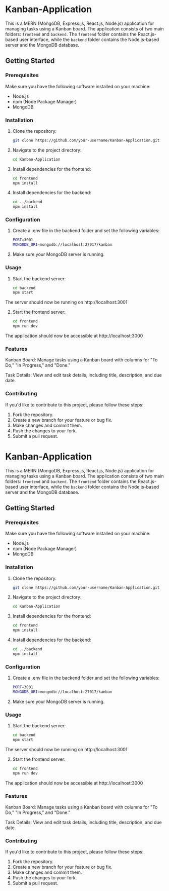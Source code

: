 # Kanban-Application

This is a MERN (MongoDB, Express.js, React.js, Node.js) application for managing tasks using a Kanban board. The application consists of two main folders: `frontend` and `backend`. The `frontend` folder contains the React.js-based user interface, while the `backend` folder contains the Node.js-based server and the MongoDB database.

## Getting Started

### Prerequisites

Make sure you have the following software installed on your machine:

- Node.js
- npm (Node Package Manager)
- MongoDB

### Installation

1. Clone the repository:

   ```bash
   git clone https://github.com/your-username/Kanban-Application.git

2. Navigate to the project directory:

    ```bash 
    cd Kanban-Application

3. Install dependencies for the frontend:

    ```bash 
    cd frontend
    npm install

4. Install dependencies for the backend:

    ```bash
    cd ../backend
    npm install

### Configuration

1. Create a .env file in the backend folder and set the following variables:

    ```bash
    PORT=3001
    MONGODB_URI=mongodb://localhost:27017/kanban

2. Make sure your MongoDB server is running.

### Usage

1. Start the backend server:

    ```bash
    cd backend
    npm start
The server should now be running on http://localhost:3001

2. Start the frontend server:

    ```bash
    cd frontend
    npm run dev
The application should now be accessible at http://localhost:3000

### Features

Kanban Board: Manage tasks using a Kanban board with columns for "To Do," "In Progress," and "Done."

Task Details: View and edit task details, including title, description, and due date.

### Contributing
If you'd like to contribute to this project, please follow these steps:

1. Fork the repository.
2. Create a new branch for your feature or bug fix.
3. Make changes and commit them.
4. Push the changes to your fork.
5. Submit a pull request.
# Kanban-Application

This is a MERN (MongoDB, Express.js, React.js, Node.js) application for managing tasks using a Kanban board. The application consists of two main folders: `frontend` and `backend`. The `frontend` folder contains the React.js-based user interface, while the `backend` folder contains the Node.js-based server and the MongoDB database.

## Getting Started

### Prerequisites

Make sure you have the following software installed on your machine:

- Node.js
- npm (Node Package Manager)
- MongoDB

### Installation

1. Clone the repository:

   ```bash
   git clone https://github.com/your-username/Kanban-Application.git

2. Navigate to the project directory:

    ```bash 
    cd Kanban-Application

3. Install dependencies for the frontend:

    ```bash 
    cd frontend
    npm install

4. Install dependencies for the backend:

    ```bash
    cd ../backend
    npm install

### Configuration

1. Create a .env file in the backend folder and set the following variables:

    ```bash
    PORT=3001
    MONGODB_URI=mongodb://localhost:27017/kanban

2. Make sure your MongoDB server is running.

### Usage

1. Start the backend server:

    ```bash
    cd backend
    npm start
The server should now be running on http://localhost:3001

2. Start the frontend server:

    ```bash
    cd frontend
    npm run dev
The application should now be accessible at http://localhost:3000

### Features

Kanban Board: Manage tasks using a Kanban board with columns for "To Do," "In Progress," and "Done."

Task Details: View and edit task details, including title, description, and due date.

### Contributing
If you'd like to contribute to this project, please follow these steps:

1. Fork the repository.
2. Create a new branch for your feature or bug fix.
3. Make changes and commit them.
4. Push the changes to your fork.
5. Submit a pull request.
